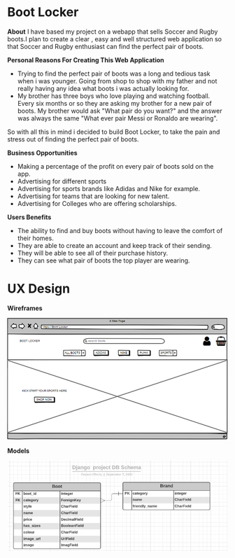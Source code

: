# Boot Locker

**About** I have based my project on a webapp that sells Soccer and Rugby boots.I plan to create a clear , easy and well structured web application
so that Soccer and Rugby enthusiast can find the perfect pair of boots.

**Personal Reasons For Creating This Web Application**
* Trying to find the perfect pair of boots was a long and tedious task when i was younger. Going from shop to shop with my father and not
  really having any idea what boots i was actually looking for.
* My brother has three boys who love playing and watching football. Every six months or so they are asking my brother for a new pair of boots.
  My brother would ask "What pair do you want?" and the answer was always the same "What ever pair Messi or Ronaldo are wearing".

So with all this in mind i decided to build Boot Locker, to take the pain and stress out of finding the perfect pair of boots.

**Business Opportunities**
* Making a percentage of the profit on every pair of boots sold on the app.
* Advertising for different sports
* Advertising for sports brands like Adidas and Nike for example.
* Advertising for teams that are looking for new talent.
* Advertising for Colleges who are offering scholarships.

**Users Benefits**
* The ability to find and buy boots without having to leave the comfort of their homes.
* They are able to create an account and keep track of their sending.
* They will be able to see all of their purchase history.
* They can see what pair of boots the top player are wearing.

# UX Design

**Wireframes**

![Home page](/boot_locker/wireframes/boot-locker-home.png)

**Models**

![Boots.Brand Model](/media/model_boots.brand.jpg)